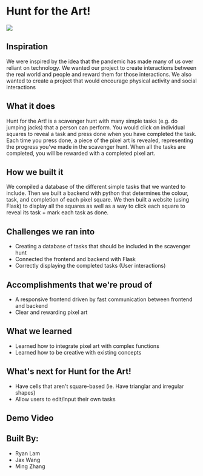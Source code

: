 # Hunt for the Art!
![](https://github.com/ryan-lam/Hunt-for-the-Art/blob/main/Huntforart_logo.png)

## Inspiration
We were inspired by the idea that the pandemic has made many of us over reliant on technology. We wanted our project to create interactions between the real world and people and reward them for those interactions. We also wanted to create a project that would encourage physical activity and social interactions

## What it does
Hunt for the Art! is a scavenger hunt with many simple tasks (e.g. do jumping jacks) that a person can perform. You would click on individual squares to reveal a task and press done when you have completed the task. Each time you press done, a piece of the pixel art is revealed, representing the progress you’ve made in the scavenger hunt. When all the tasks are completed, you will be rewarded with a completed pixel art.

## How we built it
We compiled a database of the different simple tasks that we wanted to include. Then we built a backend with python that determines the colour, task, and completion of each pixel square. We then built a website (using Flask) to display all the squares as well as a way to click each square to reveal its task + mark each task as done.

## Challenges we ran into
- Creating a database of tasks that should be included in the scavenger hunt
- Connected the frontend and backend with Flask
- Correctly displaying the completed tasks (User interactions)

## Accomplishments that we're proud of
- A responsive frontend driven by fast communication between frontend and backend
- Clear and rewarding pixel art

## What we learned
- Learned how to integrate pixel art with complex functions
- Learned how to be creative with existing concepts

## What's next for Hunt for the Art!
- Have cells that aren't square-based (ie. Have trianglar and irregular shapes)
- Allow users to edit/input their own tasks

## Demo Video

## Built By:
- Ryan Lam
- Jax Wang
- Ming Zhang
